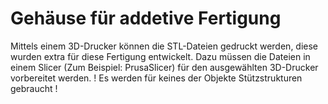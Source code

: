 # Gehäuse für addetive Fertigung
Mittels einem 3D-Drucker können die STL-Dateien gedruckt werden, diese wurden extra für diese Fertigung entwickelt. 
Dazu müssen die Dateien in einem Slicer (Zum Beispiel: PrusaSlicer) für den ausgewählten 3D-Drucker vorbereitet werden.
! Es werden für keines der Objekte Stützstrukturen gebraucht ! 
